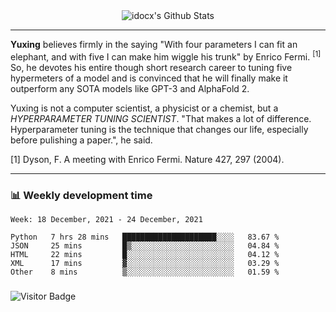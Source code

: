 <div align="center">
    <img align="center" src="https://github-readme-stats.vercel.app/api?username=idocx&show_icons=true&count_private=true&hide_border=true" alt="idocx's Github Stats"></img>
</div>

---

**Yuxing** believes firmly in the saying "With four parameters I can fit an elephant, and with five I can make him wiggle his trunk" by Enrico Fermi. <sup>[1]</sup> So, he devotes his entire though short research career to tuning five hypermeters of a model and is convinced that he will finally make it outperform any SOTA models like GPT-3 and AlphaFold 2.

Yuxing is not a computer scientist, a physicist or a chemist, but a *HYPERPARAMETER TUNING SCIENTIST*. "That makes a lot of difference. Hyperparameter tuning is the technique that changes our life, especially before pulishing a paper.", he said.

[1] Dyson, F. A meeting with Enrico Fermi. Nature 427, 297 (2004).


---

### 📊 Weekly development time
<!--START_SECTION:waka-->
```text
Week: 18 December, 2021 - 24 December, 2021

Python   7 hrs 28 mins   █████████████████████░░░░   83.67 % 
JSON     25 mins         █▒░░░░░░░░░░░░░░░░░░░░░░░   04.84 % 
HTML     22 mins         █░░░░░░░░░░░░░░░░░░░░░░░░   04.12 % 
XML      17 mins         ▓░░░░░░░░░░░░░░░░░░░░░░░░   03.29 % 
Other    8 mins          ▒░░░░░░░░░░░░░░░░░░░░░░░░   01.59 % 
```
<!--END_SECTION:waka-->

### 

![Visitor Badge](https://visitor-badge.laobi.icu/badge?page_id=idocx.idocx)